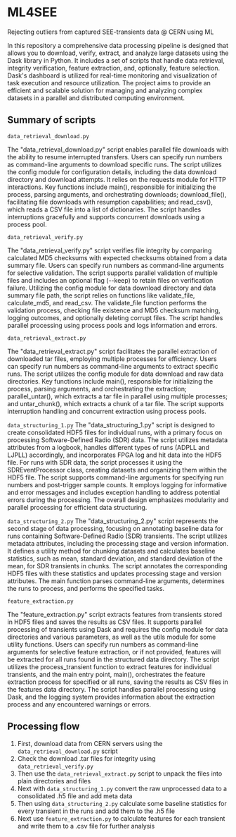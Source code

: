 # ML4SEE
Rejecting outliers from captured SEE-transients data @ CERN using ML

In this repository a comprehensive data processing pipeline is designed that allows you to download, verify, extract, and analyze large datasets using the Dask library in Python. It includes a set of scripts that handle data retrieval, integrity verification, feature extraction, and, optionally, feature selection. Dask's dashboard is utilized for real-time monitoring and visualization of task execution and resource utilization. The project aims to provide an efficient and scalable solution for managing and analyzing complex datasets in a parallel and distributed computing environment.

## Summary of scripts
`data_retrieval_download.py`

The "data_retrieval_download.py" script enables parallel file downloads with the ability to resume interrupted transfers. Users can specify run numbers as command-line arguments to download specific runs. The script utilizes the config module for configuration details, including the data download directory and download attempts. It relies on the requests module for HTTP interactions. Key functions include main(), responsible for initializing the process, parsing arguments, and orchestrating downloads; download_file(), facilitating file downloads with resumption capabilities; and read_csv(), which reads a CSV file into a list of dictionaries. The script handles interruptions gracefully and supports concurrent downloads using a process pool.

`data_retrieval_verify.py`

The "data_retrieval_verify.py" script verifies file integrity by comparing calculated MD5 checksums with expected checksums obtained from a data summary file. Users can specify run numbers as command-line arguments for selective validation. The script supports parallel validation of multiple files and includes an optional flag (--keep) to retain files on verification failure. Utilizing the config module for data download directory and data summary file path, the script relies on functions like validate_file, calculate_md5, and read_csv. The validate_file function performs the validation process, checking file existence and MD5 checksum matching, logging outcomes, and optionally deleting corrupt files. The script handles parallel processing using process pools and logs information and errors.

`data_retrieval_extract.py`

The "data_retrieval_extract.py" script facilitates the parallel extraction of downloaded tar files, employing multiple processes for efficiency. Users can specify run numbers as command-line arguments to extract specific runs. The script utilizes the config module for data download and raw data directories. Key functions include main(), responsible for initializing the process, parsing arguments, and orchestrating the extraction; parallel_untar(), which extracts a tar file in parallel using multiple processes; and untar_chunk(), which extracts a chunk of a tar file. The script supports interruption handling and concurrent extraction using process pools.

`data_structuring_1.py`
The "data_structuring_1.py" script is designed to create consolidated HDF5 files for individual runs, with a primary focus on processing Software-Defined Radio (SDR) data. The script utilizes metadata attributes from a logbook, handles different types of runs (ADPLL and LJPLL) accordingly, and incorporates FPGA log and hit data into the HDF5 file. For runs with SDR data, the script processes it using the SDREventProcessor class, creating datasets and organizing them within the HDF5 file. The script supports command-line arguments for specifying run numbers and post-trigger sample counts. It employs logging for informative and error messages and includes exception handling to address potential errors during the processing. The overall design emphasizes modularity and parallel processing for efficient data structuring.

`data_structuring_2.py`
The "data_structuring_2.py" script represents the second stage of data processing, focusing on annotating baseline data for runs containing Software-Defined Radio (SDR) transients. The script utilizes metadata attributes, including the processing stage and version information. It defines a utility method for chunking datasets and calculates baseline statistics, such as mean, standard deviation, and standard deviation of the mean, for SDR transients in chunks. The script annotates the corresponding HDF5 files with these statistics and updates processing stage and version attributes. The main function parses command-line arguments, determines the runs to process, and performs the specified tasks. 

`feature_extraction.py`

The "feature_extraction.py" script extracts features from transients stored in HDF5 files and saves the results as CSV files. It supports parallel processing of transients using Dask and requires the config module for data directories and various parameters, as well as the utils module for some utility functions. Users can specify run numbers as command-line arguments for selective feature extraction, or if not provided, features will be extracted for all runs found in the structured data directory. The script utilizes the process_transient function to extract features for individual transients, and the main entry point, main(), orchestrates the feature extraction process for specified or all runs, saving the results as CSV files in the features data directory. The script handles parallel processing using Dask, and the logging system provides information about the extraction process and any encountered warnings or errors.

## Processing flow

1. First, download data from CERN servers using the `data_retrieval_download.py` script
2. Check the download .tar files for integrity using `data_retrieval_verify.py`
3. Then use the `data_retrieval_extract.py` script to unpack the files into plain directories and files
4. Next with `data_structuring_1.py` convert the raw unprocessed data to a consolidated .h5 file and add meta data
5. Then using `data_structuring_2.py` calculate some baseline statistics for every transient in the runs and add them to the .h5 file
6. Next use `feature_extraction.py` to calculate features for each transient and write them to a .csv file for further analysis
